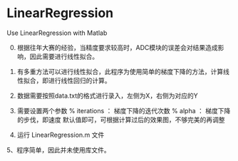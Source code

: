 # LinearRegression
Use LinearRegression with Matlab

0. 根据往年大赛的经验，当精度要求较高时，ADC模块的误差会对结果造成影响，因此需要进行线性拟合。
   
1. 有多重方法可以进行线性拟合，此程序为使用简单的梯度下降的方法，计算线性拟合，即进行线性回归的计算。

2. 数据需要按照data.txt的格式进行录入，左侧为X，右侧为对应的Y

3. 需要设置两个参数
   %  iterations ： 梯度下降的迭代次数
   %  alpha ： 梯度下降的步伐，即速度
   默认值即可，可根据计算过后的效果图，不够完美的再调整

4. 运行 LinearRegression.m 文件 
 
5、程序简单，因此并未使用库文件。  
